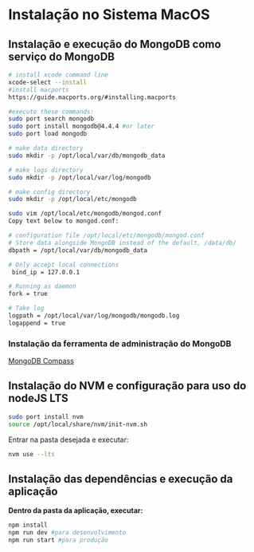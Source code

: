 # Instalação no Sistema MacOS

## Instalação  e execução do MongoDB como serviço do MongoDB

```bash
# install xcode command line
xcode-select --install
#install macports
https://guide.macports.org/#installing.macports

#execute these commands:
sudo port search mongodb
sudo port install mongodb@4.4.4 #or later
sudo port load mongodb

# make data directory
sudo mkdir -p /opt/local/var/db/mongodb_data

# make logs directory
sudo mkdir -p /opt/local/var/log/mongodb

# make config directory
sudo mkdir -p /opt/local/etc/mongodb

sudo vim /opt/local/etc/mongodb/mongod.conf
Copy text below to mongod.conf:

# configuration file /opt/local/etc/mongodb/mongod.conf
# Store data alongside MongoDB instead of the default, /data/db/
dbpath = /opt/local/var/db/mongodb_data

# Only accept local connections
 bind_ip = 127.0.0.1

# Running as daemon
fork = true

# Take log
logpath = /opt/local/var/log/mongodb/mongodb.log
logappend = true
```

### Instalação da ferramenta de administração do MongoDB

[MongoDB Compass](www.mongodb.com/try/download/compass) 



## Instalação do NVM e configuração para uso do nodeJS LTS

```bash
sudo port install nvm
source /opt/local/share/nvm/init-nvm.sh
```

Entrar na pasta desejada e executar:
```bash
nvm use --lts
```
## Instalação das dependências e execução da aplicação

**Dentro da pasta da aplicação, executar:** 

```bash
npm install
npm run dev #para desenvolvimento
npm run start #para produção
```
